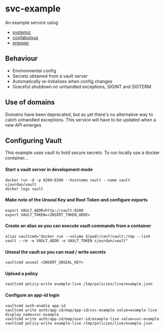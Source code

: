 # svc-example
An example service using

* [systemic](github.com/guidesmiths/systemic)
* [confabulous](github.com/guidesmiths/confabulous)
* [prepper](github.com/guidesmiths/prepper)

## Behaviour
* Environmental config
* Secrets obtained from a vault server
* Automatically re-initialises when config changes
* Graceful shutdown on unhandled exceptions, SIGINT and SIGTERM

## Use of domains
Domains have been deprecated, but as yet there's no alternative way to catch unhandled exceptions. This service will have to be updated when a new API emerges

## Configuring Vault
This example uses vault to hold secure secrets. To run locally use a docker container...

#### Start a vault server in development mode
```
docker run -d -p 8200:8200 --hostname vault --name vault sjourdan/vault
docker logs vault
```
#### Make note of the Unseal Key and Root Token and configure exports
```
export VAULT_ADDR=http://vault:8200
export VAULT_TOKEN=<INSERT_TOKEN_HERE>
```
#### Create an alias so you can execute vault commands from a container
```
alias vaultcmd="docker run --volume $(pwd)/conf/vault:/tmp --link vault --rm -e VAULT_ADDR -e VAULT_TOKEN sjourdan/vault"
```
#### Unseal the vault so you can read / write secrets
```
vaultcmd unseal <INSERT_UNSEAL_KEY>
```
#### Upload a policy
```
vaultcmd policy-write example-live /tmp/policies/live/example.json
```
#### Configure an app-id login
```
vaultcmd auth-enable app-id
vaultcmd write auth/app-id/map/app-id/svc-example value=example-live display_name=svc-example
vaultcmd write auth/app-id/map/user-id/example-live value=svc-example
vaultcmd policy-write example-live /tmp/policies/live/example.json
```
